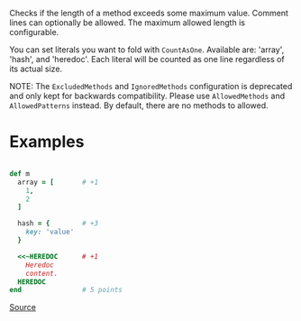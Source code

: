 
Checks if the length of a method exceeds some maximum value.
Comment lines can optionally be allowed.
The maximum allowed length is configurable.

You can set literals you want to fold with `CountAsOne`.
Available are: 'array', 'hash', and 'heredoc'. Each literal
will be counted as one line regardless of its actual size.

NOTE: The `ExcludedMethods` and `IgnoredMethods` configuration is
deprecated and only kept for backwards compatibility.
Please use `AllowedMethods` and `AllowedPatterns` instead.
By default, there are no methods to allowed.

# Examples

```ruby

def m
  array = [       # +1
    1,
    2
  ]

  hash = {        # +3
    key: 'value'
  }

  <<~HEREDOC      # +1
    Heredoc
    content.
  HEREDOC
end               # 5 points
```

[Source](http://www.rubydoc.info/gems/rubocop/RuboCop/Cop/Metrics/MethodLength)